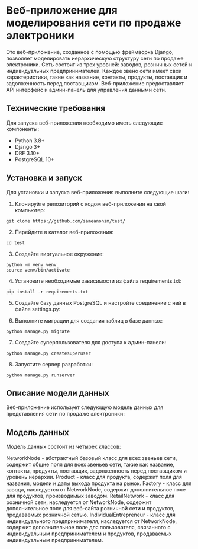 # Веб-приложение для моделирования сети по продаже электроники

Это веб-приложение, созданное с помощью фреймворка Django, позволяет моделировать иерархическую структуру сети по продаже электроники. Сеть состоит из трех уровней: заводов, розничных сетей и индивидуальных предпринимателей. Каждое звено сети имеет свои характеристики, такие как название, контакты, продукты, поставщик и задолженность перед поставщиком. Веб-приложение предоставляет API интерфейс и админ-панель для управления данными сети.

## Технические требования

Для запуска веб-приложения необходимо иметь следующие компоненты:

- Python 3.8+
- Django 3+
- DRF 3.10+
- PostgreSQL 10+

## Установка и запуск

Для установки и запуска веб-приложения выполните следующие шаги:

1. Клонируйте репозиторий с кодом веб-приложения на свой компьютер:

```
git clone https://github.com/sameanonim/test/
```

2. Перейдите в каталог веб-приложения:
```
cd test
```
3. Создайте виртуальное окружение:
```
python -m venv venv
source venv/bin/activate
```
4. Установите необходимые зависимости из файла requirements.txt:
```
pip install -r requirements.txt
```
5. Создайте базу данных PostgreSQL и настройте соединение с ней в файле settings.py:

6. Выполните миграции для создания таблиц в базе данных:
```
python manage.py migrate
```
7. Создайте суперпользователя для доступа к админ-панели:
```
python manage.py createsuperuser
```
8. Запустите сервер разработки:
```
python manage.py runserver
```

## Описание модели данных
Веб-приложение использует следующую модель данных для представления сети по продаже электроники:

## Модель данных

Модель данных состоит из четырех классов:

NetworkNode - абстрактный базовый класс для всех звеньев сети, содержит общие поля для всех звеньев сети, такие как название, контакты, продукты, поставщик, задолженность перед поставщиком и уровень иерархии.
Product - класс для продукта, содержит поля для названия, модели и даты выхода продукта на рынок.
Factory - класс для завода, наследуется от NetworkNode, содержит дополнительное поле для продуктов, производимых заводом.
RetailNetwork - класс для розничной сети, наследуется от NetworkNode, содержит дополнительное поле для веб-сайта розничной сети и продуктов, продаваемых розничной сетью.
IndividualEntrepreneur - класс для индивидуального предпринимателя, наследуется от NetworkNode, содержит дополнительное поле для пользователя, связанного с индивидуальным предпринимателем и продуктов, продаваемых индивидуальным предпринимателем.